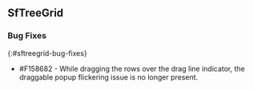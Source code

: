 ## SfTreeGrid

### Bug Fixes
{:#sftreegrid-bug-fixes}

* \#F158682 - While dragging the rows over the drag line indicator, the draggable popup flickering issue is no longer present.